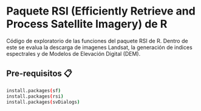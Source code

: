 # Paquete RSI (Efficiently Retrieve and Process Satellite Imagery) de R
Código de exploratorio de las funciones del paquete RSI de R. Dentro de este se evalua la descarga de imagenes Landsat, la generación de indices espectrales y de Modelos de Elevación Digital (DEM).

## Pre-requisitos 📋
```bash
install.packages(sf)
install.packages(rsi)
install.packages(svDialogs)